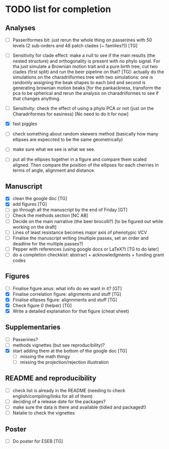 # TODO list for completion

## Analyses

 - [ ] Passeriformes bit: just rerun the whole thing on passerines with 50 levels (2 sub-orders and 48 patch clades (~ families?)) [TG]
 - [ ] Sensitivity for clade effect: make a null to see if the main results (the nested structure) and orthogonality is present with no phylo signal. For tha just simulate a Brownian motion trait and a pure birth tree, cut two clades (first split) and run the beer pipeline on that? [TG]: actually do the simulations on the charadriiformes tree with two simulations: one is randomly assigning the beak shapes to each bird and second is generating brownian motion beaks [for the pankackness, transform the pca to be spherical and rerun the analysis on charadriiformes to see if that changes anything.
 - [ ] Sensitivity: check the effect of using a phylo PCA or not (just on the Charadriformes for easiness) [No need to do it for now]
 - [x] fast piggles
 - [ ] check something about random skewers method (basically how many ellipses are expeccted to be the same geometrically)
 - [ ] make sure what we see is what we see.
 - [ ] put all the ellipses together in a figure and compare them scaled aligned. Then compare the position of the ellipses for each cherries in terms of angle, alignment and distance.


## Manuscript

 - [x] clean the google doc [TG]
 - [x] add figures [TG]
 - [ ] go through all the manuscript by the end of Friday [GT]
 - [ ] Check the methods section [NC AB]
 - [ ] Decide on the main narrative (the beer brocolli?) [to be figured out while working on the draft]
 - [ ] Lines of least resistance becomes major axis of phenotypic VCV
 - [ ] Finalise the manuscript writing (multiple passes, set an order and deadline for the multiple passes?)
 - [ ] Pepper with references (using google docs or LaTeX?) [TG to do later]
 - [ ] do a completion checkkist: abstract + acknowledgments + funding grant codes

## Figures

 - [ ] Finalise figure anus: what info do we want in it? [GT]
 - [x] Finalise correlation figure: alignments and stuff [TG]
 - [x] Finalise ellipses figure: alignnments and stuff [TG]
 - [x] Check figure 0 (helper) [TG]
 - [x] Write a detailed explanation for that figure (cheat sheet)

## Supplementaries

 - [ ] Passerines?
 - [ ] methods vignettes (but see reproducibility)?
 - [x] start adding them at the bottom of the google doc [TG]
      - [ ] missing the math thingy
      - [ ] missing the projection/rejection illustration

## README and reproducibility

 - [ ] check list is already in the README (needing to check english/compiling/links for all of them)
 - [ ] deciding of a release date for the packages?
 - [ ] make sure the data is there and available (tidied and packaged!)
 - [ ] Natalie to check the vignettes

## Poster

 - [ ] Do poster for ESEB [TG]